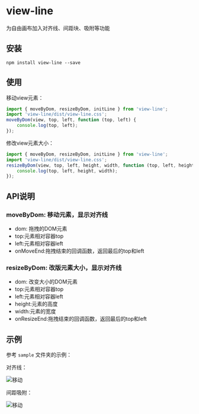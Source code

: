 # view-line

为自由画布加入对齐线、间距块、吸附等功能

## 安装
```
npm install view-line --save
```
## 使用

移动view元素：
```js
import { moveByDom, resizeByDom, initLine } from 'view-line';
import 'view-line/dist/view-line.css';
moveByDom(view, top, left, function (top, left) {
    console.log(top, left);
});
```

修改view元素大小：
```js
import { moveByDom, resizeByDom, initLine } from 'view-line';
import 'view-line/dist/view-line.css';
resizeByDom(view, top, left, height, width, function (top, left, height, width) {
    console.log(top, left, height, width);
});
```

## API说明

### moveByDom: 移动元素，显示对齐线
- dom: 拖拽的DOM元素
- top:元素相对容器top
- left:元素相对容器left
- onMoveEnd:拖拽结束的回调函数，返回最后的top和left

### resizeByDom: 改版元素大小，显示对齐线
- dom: 改变大小的DOM元素
- top:元素相对容器top
- left:元素相对容器left
- height:元素的高度
- width:元素的宽度
- onResizeEnd:拖拽结束的回调函数，返回最后的top和left


## 示例
参考 `sample` 文件夹的示例：

对齐线：

![移动](https://pic2.zhimg.com/v2-f81a12164a75b98d501811613841065d_b.webp)

间距吸附：

![移动](https://pic4.zhimg.com/v2-e6eefcd486ab43d7002757d8a94a030b_b.webp)
